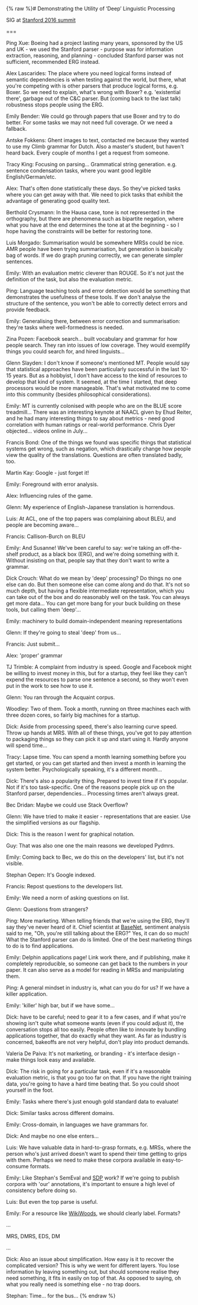 {% raw %}# Demonstrating the Utility of ‘Deep’ Linguistic Processing

SIG at [Stanford 2016 summit](../StanfordSchedule)

===

Ping Xue: Boeing had a project lasting many years, sponsored by the US
and UK - we used the Stanford parser - purpose was for information
extraction, reasoning, and planning - concluded Stanford parser was not
sufficient, recommended ERG instead.

Alex Lascarides: The place where you need logical forms instead of
semantic dependencies is when testing against the world, but there, what
you're competing with is other parsers that produce logical forms, e.g.
Boxer. So we need to explain, what's wrong with Boxer? e.g. 'existential
there', garbage out of the C&C parser. But (coming back to the last
talk) robustness stops people using the ERG.

Emily Bender: We could go through papers that use Boxer and try to do
better. For some tasks we may not need full coverage. Or we need a
fallback.

Antske Fokkens: Ghent images to text, contacted me because they wanted
to use my Climb grammar for Dutch. Also a master's student, but haven't
heard back. Every couple of months I get a request from someone.

Tracy King: Focusing on parsing... Grammatical string generation. e.g.
sentence condensation tasks, where you want good legible
English/German/etc.

Alex: That's often done statistically these days. So they've picked
tasks where you can get away with that. We need to pick tasks that
exhibit the advantage of generating good quality text.

Berthold Crysmann: In the Hausa case, tone is not represented in the
orthography, but there are phenomena such as bipartite negation, where
what you have at the end determines the tone at at the beginning - so I
hope having the constraints will be better for restoring tone.

Luis Morgado: Summarisation would be somewhere MRSs could be nice. AMR
people have been trying summarisation, but generation is basically bag
of words. If we do graph pruning correctly, we can generate simpler
sentences.

Emily: With an evaluation metric cleverer than ROUGE. So it's not just
the definition of the task, but also the evaluation metric.

Ping: Language teaching tools and error detection would be something
that demonstrates the usefulness of these tools. If we don't analyse the
structure of the sentence, you won't be able to correctly detect errors
and provide feedback.

Emily: Generalising there, between error correction and summarisation:
they're tasks where well-formedness is needed.

Zina Pozen: Facebook search... built vocabulary and grammar for how
people search. They ran into issues of low coverage. They would
exemplify things you could search for, and hired linguists...

Glenn Slayden: I don't know if someone's mentioned MT. People would say
that statistical approaches have been particularly successful in the
last 10-15 years. But as a hobbyist, I don't have access to the kind of
resources to develop that kind of system. It seemed, at the time I
started, that deep processors would be more manageable. That's what
motivated me to come into this community (besides philosophical
considerations).

Emily: MT is currently colonised with people who are on the BLUE score
treadmill... There was an interesting keynote at NAACL given by Ehud
Reiter, and he had many interesting things to say about metrics - need
good correlation with human ratings or real-world performance. Chris
Dyer objected... videos online in July...

Francis Bond: One of the things we found was specific things that
statistical systems get wrong, such as negation, which drastically
change how people view the quality of the translations. Questions are
often translated badly, too.

Martin Kay: Google - just forget it!

Emily: Foreground with error analysis.

Alex: Influencing rules of the game.

Glenn: My experience of English-Japanese translation is horrendous.

Luis: At ACL, one of the top papers was complaining about BLEU, and
people are becoming aware...

Francis: Callison-Burch on BLEU

Emily: And Susanne! We've been careful to say: we're taking an
off-the-shelf product, as a black box (ERG), and we're doing something
with it. Without insisting on that, people say that they don't want to
write a grammar.

Dick Crouch: What do we mean by 'deep' processing? Do things no one else
can do. But then someone else can come along and do that. It's not so
much depth, but having a flexible intermediate representation, which you
can take out of the box and do reasonably well on the task. You can
always get more data... You can get more bang for your buck building on
these tools, but calling them 'deep'...

Emily: machinery to build domain-independent meaning representations

Glenn: If they're going to steal 'deep' from us...

Francis: Just submit...

Alex: 'proper' grammar

TJ Trimble: A complaint from industry is speed. Google and Facebook
might be willing to invest money in this, but for a startup, they feel
like they can't expend the resources to parse one sentence a second, so
they won't even put in the work to see how to use it.

Glenn: You ran through the Acquaint corpus.

Woodley: Two of them. Took a month, running on three machines each with
three dozen cores, so fairly big machines for a startup.

Dick: Aside from processing speed, there's also learning curve speed.
Throw up hands at MRS. With all of these things, you've got to pay
attention to packaging things so they can pick it up and start using it.
Hardly anyone will spend time...

Tracy: Lapse time. You can spend a month learning something before you
get started, or you can get started and then invest a month in learning
the system better. Psychologically speaking, it's a different month...

Dick: There's also a popularity thing. Prepared to invest time if it's
popular. Not if it's too task-specific. One of the reasons people pick
up on the Stanford parser, dependencies... Processing times aren't
always great.

Bec Dridan: Maybe we could use Stack Overflow?

Glenn: We have tried to make it easier - representations that are
easier. Use the simplified versions as our flagship.

Dick: This is the reason I went for graphical notation.

Guy: That was also one one the main reasons we developed Pydmrs.

Emily: Coming back to Bec, we do this on the developers' list, but it's
not visible.

Stephan Oepen: It's Google indexed.

Francis: Repost questions to the developers list.

Emily: We need a norm of asking questions on list.

Glenn: Questions from strangers?

Ping: More marketing. When telling friends that we're using the ERG,
they'll say they've never heard of it. Chief scientist at
[BaseNet](/BaseNet), sentiment analysis said to me, "Oh, you're still
talking about the ERG?" Yes, it can do so much! What the Stanford parser
can do is limited. One of the best marketing things to do is to find
applications.

Emily: Delphin applications page! Link work there, and if publishing,
make it completely reproducible, so someone can get back to the numbers
in your paper. It can also serve as a model for reading in MRSs and
manipulating them.

Ping: A general mindset in industry is, what can you do for us? If we
have a killer application.

Emily: 'killer' high bar, but if we have some...

Dick: have to be careful; need to gear it to a few cases, and if what
you're showing isn't quite what someone wants (even if you could adjust
it), the conversation stops all too easily. People often like to
innovate by bundling applications together, that do exactly what they
want. As far as industry is concerned, bakeoffs are not very helpful,
don't play into product demands.

Valeria De Paiva: It's not marketing, or branding - it's interface
design - make things look easy and available.

Dick: The risk in going for a particular task, even if it's a reasonable
evaluation metric, is that you go too far on that. If you have the right
training data, you're going to have a hard time beating that. So you
could shoot yourself in the foot.

Emily: Tasks where there's just enough gold standard data to evaluate!

Dick: Similar tasks across different domains.

Emily: Cross-domain, in languages we have grammars for.

Dick: And maybe no one else enters...

Luis: We have valuable data in hard-to-grasp formats, e.g. MRSs, where
the person who's just arrived doesn't want to spend their time getting
to grips with them. Perhaps we need to make these corpora available in
easy-to-consume formats.

Emily: Like Stephan's SemEval and [SDP](http://sdp.delph-in.net) work?
If we're going to publish corpora with 'our' annotations, it's important
to ensure a high level of consistency before doing so.

Luis: But even the top parse is useful.

Emily: For a resource like [WikiWoods](https://blog.inductorsoftware.com/docsproto/concept/WikiWoods), we should clearly
label. Formats?

...

MRS, DMRS, EDS, DM

...

Dick: Also an issue about simplification. How easy is it to recover the
complicated version? This is why we went for different layers. You lose
information by leaving something out, but should someone realise they
need something, it fits in easily on top of that. As opposed to saying,
oh what you really need is something else - no trap doors.

Stephan: Time... for the bus...
{% endraw %}